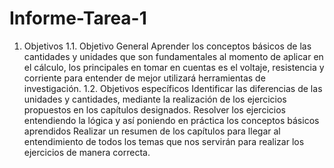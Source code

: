 # Informe-Tarea-1
1.	Objetivos 
1.1.	 Objetivo General
  Aprender los conceptos básicos de las cantidades y unidades que son fundamentales al momento de aplicar en el cálculo, los principales en tomar en cuentas es el voltaje, resistencia y corriente para entender de mejor utilizará herramientas de investigación.
1.2.	Objetivos específicos 
  Identificar las diferencias de las unidades y cantidades, mediante la realización de los ejercicios propuestos en los capítulos designados.
  Resolver los ejercicios entendiendo la lógica y así poniendo en práctica los conceptos básicos aprendidos
  Realizar un resumen de los capítulos para llegar al entendimiento de todos los temas que nos servirán para realizar los ejercicios de manera correcta.
